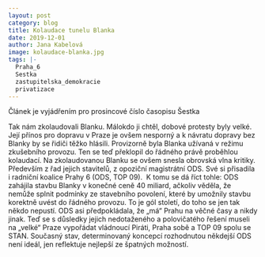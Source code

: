 ```yaml
---
layout: post
category: blog
title: Kolaudace tunelu Blanka
date: 2019-12-01
author: Jana Kabelová
image: kolaudace-blanka.jpg
tags: |-
  Praha_6
  Sestka
  zastupitelska_demokracie
  privatizace
---
```

Článek je vyjádřením pro prosincové číslo časopisu Šestka

Tak nám zkolaudovali Blanku. Málokdo ji chtěl, dobové protesty byly velké. Její přínos pro dopravu v Praze je ovšem nesporný a k návratu dopravy bez Blanky by se řidiči těžko hlásili. Provizorně byla Blanka užívaná v režimu zkušebního provozu. Ten se teď překlopil do řádného právě proběhlou kolaudací. Na zkolaudovanou Blanku se ovšem snesla obrovská vlna kritiky. Především z řad jejich stavitelů, z opoziční magistrátní ODS. Své si přisadila i radniční koalice Prahy 6 (ODS, TOP 09).  K tomu se dá říct tohle: ODS zahájila stavbu Blanky v konečné ceně 40 miliard, ačkoliv věděla, že nemůže splnit podmínky ze stavebního povolení, které by umožnily stavbu korektně uvést do řádného provozu. To je gól století, do toho se jen tak někdo nepustí. ODS asi předpokládala, že „má“ Prahu na věčné časy a nikdy jinak. Teď se s důsledky jejich nedotaženého a polovičatého řešení museli na „velké“ Praze vypořádat vládnoucí Piráti, Praha sobě a TOP 09 spolu se STAN. Současný stav, determinovaný koncepcí rozhodnutou někdejší ODS není ideál, jen reflektuje nejlepší ze špatných možností.
